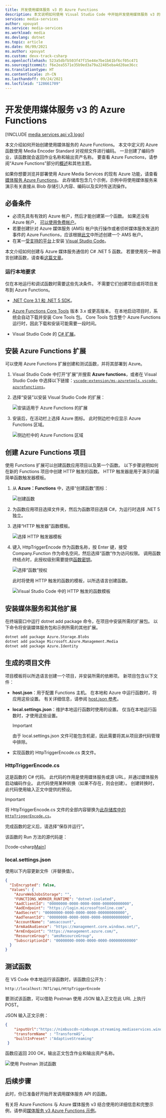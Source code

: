 ```yaml
---
title: 开发使用媒体服务 v3 的 Azure Functions
description: 本文说明如何使用 Visual Studio Code 中开始开发使用媒体服务 v3 的 Azure Functions。
services: media-services
author: xpouyat
ms.service: media-services
ms.workload: media
ms.devlang: dotnet
ms.topic: article
ms.date: 06/09/2021
ms.author: xpouyat
ms.custom: devx-track-csharp
ms.openlocfilehash: 523a5dbfb503f47f15e44e7be1b61bf6cf05c471
ms.sourcegitcommit: f6e2ea5571e35b9ed3a79a22485eba4d20ae36cc
ms.translationtype: HT
ms.contentlocale: zh-CN
ms.lasthandoff: 09/24/2021
ms.locfileid: "128661709"
---
```

# <a name="develop-azure-functions-with-media-services-v3"></a>开发使用媒体服务 v3 的 Azure Functions

[!INCLUDE [media services api v3 logo](./includes/v3-hr.md)]

本文介绍如何开始创建使用媒体服务的 Azure Functions。 本文中定义的 Azure 函数使用 Media Encoder Standard 对视频文件进行编码。 一旦创建了编码作业，该函数就会返回作业名称和输出资产名称。 要查看 Azure Functions，请参阅“Azure Functions”部分的[概述](../../azure-functions/functions-overview.md)和其他主题。

如果你想要浏览并部署使用 Azure Media Services 的现有 Azure 功能，请查看[媒体服务 Azure Functions](https://github.com/Azure-Samples/media-services-v3-dotnet-core-functions-integration)。 此存储库包含几个示例，示例中将使用媒体服务来演示有关直接从 Blob 存储引入内容、编码以及实时传送流操作。

## <a name="prerequisites"></a>必备条件

- 必须先具有有效的 Azure 帐户，然后才能创建第一个函数。 如果还没有 Azure 帐户， [可以使用免费帐户](https://azure.microsoft.com/free/)。
- 若要创建针对 Azure 媒体服务 (AMS) 帐户执行操作或者侦听媒体服务发送的事件的 Azure Functions，应该根据[此文](account-create-how-to.md)中所述创建一个 AMS 帐户。
- 在某一[受支持的平台](https://code.visualstudio.com/docs/supporting/requirements#_platforms)上安装 [Visual Studio Code](https://code.visualstudio.com/)。

本文介绍如何创建与 Azure 媒体服务通信的 C# .NET 5 函数。 若要使用另一种语言创建函数，请查看[这篇文章](../../azure-functions/functions-develop-vs-code.md)。

### <a name="run-local-requirements"></a>运行本地要求

仅在本地运行和调试函数时需要这些先决条件。 不需要它们创建项目或将项目发布到 Azure Functions。

- [.NET Core 3.1 和 .NET 5 SDK](https://dotnet.microsoft.com/download/dotnet)。

- [Azure Functions Core Tools](../../azure-functions/functions-run-local.md#install-the-azure-functions-core-tools) 版本 3.x 或更高版本。 在本地启动项目时，系统会自动下载并安装 Core Tools 包。 Core Tools 包含整个 Azure Functions 运行时，因此下载和安装可能需要一段时间。

- Visual Studio Code 的 [C# 扩展](https://marketplace.visualstudio.com/items?itemName=ms-dotnettools.csharp)。

## <a name="install-the-azure-functions-extension"></a>安装 Azure Functions 扩展

可以使用 Azure Functions 扩展创建和测试函数，并将其部署到 Azure。

1. Visual Studio Code 中打开“扩展”并搜索 **Azure functions**，或者在 Visual Studio Code 中选择以下链接：[`vscode:extension/ms-azuretools.vscode-azurefunctions`](vscode:extension/ms-azuretools.vscode-azurefunctions)。

1. 选择“安装”以安装 Visual Studio Code 的扩展：

    ![安装适用于 Azure Functions 的扩展](./Media/integrate-azure-functions-dotnet-how-to/vscode-install-extension.png)

1. 安装后，在活动栏上选择 Azure 图标。 此时侧边栏中应显示 Azure Functions 区域。

    ![侧边栏中的 Azure Functions 区域](./Media/integrate-azure-functions-dotnet-how-to/azure-functions-window-vscode.png)

## <a name="create-an-azure-functions-project"></a>创建 Azure Functions 项目

使用 Functions 扩展可以创建函数应用项目以及第一个函数。 以下步骤说明如何在新的 Functions 项目中创建 HTTP 触发的函数。 HTTP 触发器是用于演示的最简单函数触发器模板。

1. 从 **Azure：Functions** 中，选择“创建函数”图标：

    ![创建函数](./Media/integrate-azure-functions-dotnet-how-to/create-function.png)

1. 为函数应用项目选择文件夹，然后为函数项目选择 C#，为运行时选择 .NET 5 独立。 

1. 选择“HTTP 触发器”函数模板。

    ![选择 HTTP 触发器模板](./Media/integrate-azure-functions-dotnet-how-to/create-function-choose-template.png)

1. 键入 HttpTriggerEncode 作为函数名称，按 Enter 键，接受 Company.Function 作为命名空间，然后选择“函数”作为访问权限。   调用函数终结点时，此授权级别需要提供[函数密钥](../../azure-functions/functions-bindings-http-webhook-trigger.md#authorization-keys)。

    ![选择“函数”授权](./Media/integrate-azure-functions-dotnet-how-to/create-function-auth.png)

    此时将使用 HTTP 触发的函数的模板，以所选语言创建函数。

    ![Visual Studio Code 中的 HTTP 触发的函数模板](./Media/integrate-azure-functions-dotnet-how-to/new-function-full.png)

## <a name="install-media-services-and-other-extensions"></a>安装媒体服务和其他扩展

在终端窗口中运行 dotnet add package 命令，在项目中安装所需的扩展包。 以下命令将安装媒体服务包和示例所需的其他扩展。

```bash
dotnet add package Azure.Storage.Blobs
dotnet add package Microsoft.Azure.Management.Media
dotnet add package Azure.Identity
```

## <a name="generated-project-files"></a>生成的项目文件

项目模板将以所选语言创建一个项目，并安装所需的依赖项。 新项目包含以下文件：

* **host.json**：用于配置 Functions 主机。 在本地和 Azure 中运行函数时，将应用这些设置。 有关详细信息，请参阅 [host.json 参考](./../../azure-functions/functions-host-json.md)。

* **local.settings.json**：维护本地运行函数时使用的设置。 仅当在本地运行函数时，才使用这些设置。

    >[!IMPORTANT]
    >由于 local.settings.json 文件可能包含机密，因此需要将其从项目源代码管理中排除。

* 实现函数的 HttpTriggerEncode.cs 类文件。

### <a name="httptriggerencodecs"></a>HttpTriggerEncode.cs

这是函数的 C# 代码。 此代码的作用是使用媒体服务或源 URL，并通过媒体服务启动编码作业。 此代码使用某种转换（如果不存在，则会创建）。 创建转换时，此代码使用输入正文中提供的预设。 

>[!IMPORTANT]
>将 HttpTriggerEncode.cs 文件的全部内容替换为[此存储库中的 `HttpTriggerEncode.cs`](https://github.com/Azure-Samples/media-services-v3-dotnet-core-functions-integration/blob/main/Tutorial/HttpTriggerEncode.cs)。

完成函数的定义后，请选择“保存并运行”。

该函数的 Run 方法的源代码是：

[!code-csharp[Main](../../../media-services-v3-dotnet-core-functions-integration/Tutorial/HttpTriggerEncode.cs#Run)]

### <a name="localsettingsjson"></a>local.settings.json

使用以下内容更新文件（并替换值）。

```json
{
  "IsEncrypted": false,
  "Values": {
    "AzureWebJobsStorage": "",
    "FUNCTIONS_WORKER_RUNTIME": "dotnet-isolated",
    "AadClientId": "00000000-0000-0000-0000-000000000000",
    "AadEndpoint": "https://login.microsoftonline.com",
    "AadSecret": "00000000-0000-0000-0000-000000000000",
    "AadTenantId": "00000000-0000-0000-0000-000000000000",
    "AccountName": "amsaccount",
    "ArmAadAudience": "https://management.core.windows.net/",
    "ArmEndpoint": "https://management.azure.com/",
    "ResourceGroup": "amsResourceGroup",
    "SubscriptionId": "00000000-0000-0000-0000-000000000000"
  }
}
```

## <a name="test-your-function"></a>测试函数

在 VS Code 中本地运行该函数时，该函数应公开为： 

```url
http://localhost:7071/api/HttpTriggerEncode
```

要测试该函数，可以借助 Postman 使用 JSON 输入正文在此 URL 上执行 POST。

JSON 输入正文示例：

```json
{
    "inputUrl":"https://nimbuscdn-nimbuspm.streaming.mediaservices.windows.net/2b533311-b215-4409-80af-529c3e853622/Ignite-short.mp4",
    "transformName" : "TransformAS",
    "builtInPreset" :"AdaptiveStreaming"
 }
```

函数应返回 200 OK，输出正文包含作业和输出资产名称。

![使用 Postman 测试函数](./Media/integrate-azure-functions-dotnet-how-to/postman.png)

## <a name="next-steps"></a>后续步骤

此时，你已准备好开始开发调用媒体服务 API 的函数。

有关将 Azure Functions 与 Azure 媒体服务 v3 结合使用的详细信息和完整示例，请参阅[媒体服务 v3 Azure Functions 示例](https://github.com/Azure-Samples/media-services-v3-dotnet-core-functions-integration/tree/main/Functions)。
